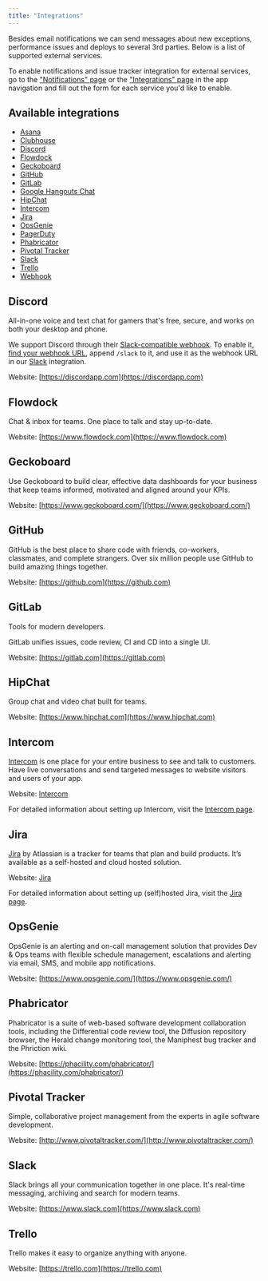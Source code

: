 ```yaml
---
title: "Integrations"
---
```


Besides email notifications we can send messages about new exceptions, performance issues and deploys to several 3rd parties. Below is a list of supported external services.

To enable notifications and issue tracker integration for external services, go to the ["Notifications" page](https://appsignal.com/redirect-to/app?to=notifiers) or the ["Integrations" page](https://appsignal.com/redirect-to/app?to=integrations) in the app navigation and fill out the form for each service you'd like to enable.

## Available integrations

- [Asana](/application/integrations/asana.html)
- [Clubhouse](/application/integrations/clubhouse.html)
- [Discord](#discord)
- [Flowdock](#flowdock)
- [Geckoboard](#geckoboard)
- [GitHub](#github)
- [GitLab](#gitlab)
- [Google Hangouts Chat](#google-hangouts-chat)
- [HipChat](#hipchat)
- [Intercom](#intercom)
- [Jira](#jira)
- [OpsGenie](#opsgenie)
- [PagerDuty](/application/integrations/pagerduty.html)
- [Phabricator](#phabricator)
- [Pivotal Tracker](#pivotal-tracker)
- [Slack](#slack)
- [Trello](#trello)
- [Webhook](/application/integrations/webhooks.html)

## Discord

All-in-one voice and text chat for gamers that's free, secure, and works on both your desktop and phone.

We support Discord through their [Slack-compatible webhook](https://discordapp.com/developers/docs/resources/webhook#execute-slackcompatible-webhook). To enable it, [find your webhook URL](https://support.discordapp.com/hc/en-us/articles/228383668-Intro-to-Webhooks), append `/slack` to it, and use it as the webhook URL in our [Slack](#slack) integration.

Website: [https://discordapp.com](https://discordapp.com)

## Flowdock

Chat & inbox for teams. One place to talk and stay up-to-date.

Website: [https://www.flowdock.com](https://www.flowdock.com)

## Geckoboard

Use Geckoboard to build clear, effective data dashboards for your business that keep teams informed, motivated and aligned around your KPIs.

Website: [https://www.geckoboard.com/](https://www.geckoboard.com/)

## GitHub

GitHub is the best place to share code with friends, co-workers, classmates, and complete strangers. Over six million people use GitHub to build amazing things together.

Website: [https://github.com](https://github.com)

## GitLab

Tools for modern developers.

GitLab unifies issues, code review, CI and CD into a single UI.

Website: [https://gitlab.com](https://gitlab.com)

## HipChat

Group chat and video chat built for teams.

Website: [https://www.hipchat.com](https://www.hipchat.com)

## Intercom

[Intercom](https://intercom.io) is one place for your entire business to see and talk to customers. Have live conversations and send targeted messages to website visitors and users of your app.

Website: [Intercom](https://intercom.io)

For detailed information about setting up Intercom, visit the [Intercom page](/application/integrations/intercom.html).

## Jira

[Jira](https://www.atlassian.com/software/jira) by Atlassian is a tracker for teams that plan and build products. It’s available as a self-hosted and cloud hosted solution.

Website: [Jira](https://www.atlassian.com/software/jira)

For detailed information about setting up (self)hosted Jira, visit the [Jira page](/application/integrations/jira.html).

## OpsGenie

OpsGenie is an alerting and on-call management solution that provides Dev & Ops teams with flexible schedule management, escalations and alerting via email, SMS, and mobile app notifications.

Website: [https://www.opsgenie.com/](https://www.opsgenie.com/)

## Phabricator

Phabricator is a suite of web-based software development collaboration tools, including the Differential code review tool, the Diffusion repository browser, the Herald change monitoring tool, the Maniphest bug tracker and the Phriction wiki.

Website: [https://phacility.com/phabricator/](https://phacility.com/phabricator/)

## Pivotal Tracker

Simple, collaborative project management from the experts in agile software development.

Website: [http://www.pivotaltracker.com/](http://www.pivotaltracker.com/)

## Slack

Slack brings all your communication together in one place. It's real-time messaging, archiving and search for modern teams.

Website: [https://www.slack.com](https://www.slack.com)

## Trello

Trello makes it easy to organize anything with anyone.

Website: [https://trello.com](https://trello.com)
